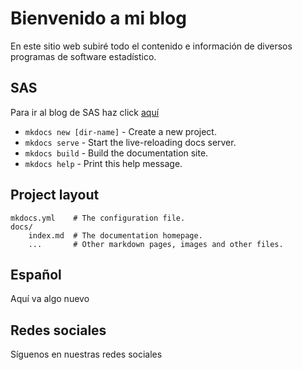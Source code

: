 # Bienvenido a mi blog

En este sitio web subiré todo el contenido e información de diversos programas de software estadístico.

## SAS

Para ir al blog de SAS haz click [aquí](/sas/sas_intro.md)

* `mkdocs new [dir-name]` - Create a new project.
* `mkdocs serve` - Start the live-reloading docs server.
* `mkdocs build` - Build the documentation site.
* `mkdocs help` - Print this help message.

## Project layout

    mkdocs.yml    # The configuration file.
    docs/
        index.md  # The documentation homepage.
        ...       # Other markdown pages, images and other files.

## Español

Aquí va algo nuevo

## Redes sociales

Síguenos en nuestras redes sociales
